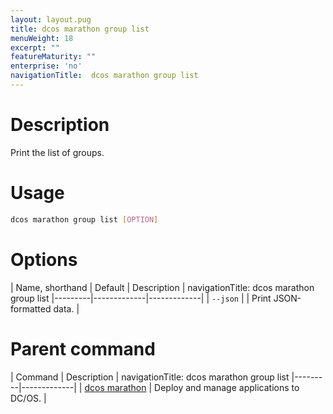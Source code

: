 ```yaml
---
layout: layout.pug
title: dcos marathon group list
menuWeight: 18
excerpt: ""
featureMaturity: ""
enterprise: 'no'
navigationTitle:  dcos marathon group list
---
```


<!-- This source repo for this topic is https://github.com/dcos/dcos-docs -->


# Description
Print the list of groups.

# Usage

```bash
dcos marathon group list [OPTION]
```

# Options

| Name, shorthand | Default | Description |
navigationTitle:  dcos marathon group list
|---------|-------------|-------------|
| `--json`   |             |  Print JSON-formatted data. |

# Parent command

| Command | Description |
navigationTitle:  dcos marathon group list
|---------|-------------|
| [dcos marathon](/docs/1.9/cli/command-reference/dcos-marathon/) | Deploy and manage applications to DC/OS. |

<!-- # Examples -->

